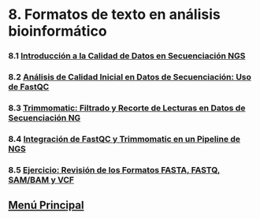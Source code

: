 # 8. Formatos de texto en análisis bioinformático
### 8.1 [Introducción a la Calidad de Datos en Secuenciación NGS](./01_introducciondatos.md)
### 8.2 [Análisis de Calidad Inicial en Datos de Secuenciación: Uso de FastQC](./02_calidadinicial.md)
### 8.3 [Trimmomatic: Filtrado y Recorte de Lecturas en Datos de Secuenciación NG](./03_trimomatic.md)
### 8.4 [Integración de FastQC y Trimmomatic en un Pipeline de NGS](./04_integracion.md)
### 8.5 [Ejercicio: Revisión de los Formatos FASTA, FASTQ, SAM/BAM y VCF](./05_ejercicio.md)

## [Menú Principal](../../index.md)